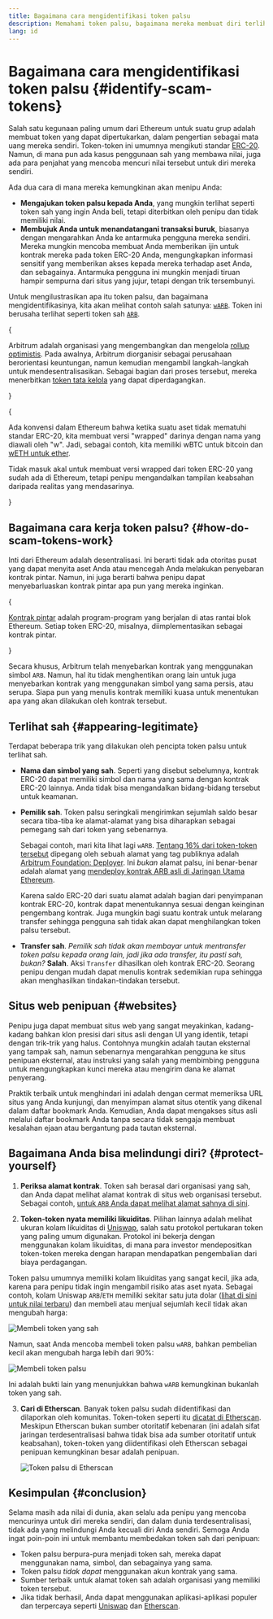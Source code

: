 ```yaml
---
title: Bagaimana cara mengidentifikasi token palsu
description: Memahami token palsu, bagaimana mereka membuat diri terlihat sah, dan cara menghindarinya.
lang: id
---
```


# Bagaimana cara mengidentifikasi token palsu \{#identify-scam-tokens}

Salah satu kegunaan paling umum dari Ethereum untuk suatu grup adalah membuat token yang dapat dipertukarkan, dalam pengertian sebagai mata uang mereka sendiri. Token-token ini umumnya mengikuti standar [ERC-20](/developers/docs/standards/tokens/erc-20/). Namun, di mana pun ada kasus penggunaan sah yang membawa nilai, juga ada para penjahat yang mencoba mencuri nilai tersebut untuk diri mereka sendiri.

Ada dua cara di mana mereka kemungkinan akan menipu Anda:

- **Mengajukan token palsu kepada Anda**, yang mungkin terlihat seperti token sah yang ingin Anda beli, tetapi diterbitkan oleh penipu dan tidak memiliki nilai.
- **Membujuk Anda untuk menandatangani transaksi buruk**, biasanya dengan mengarahkan Anda ke antarmuka pengguna mereka sendiri. Mereka mungkin mencoba membuat Anda memberikan ijin untuk kontrak mereka pada token ERC-20 Anda, mengungkapkan informasi sensitif yang memberikan akses kepada mereka terhadap aset Anda, dan sebagainya. Antarmuka pengguna ini mungkin menjadi tiruan hampir sempurna dari situs yang jujur, tetapi dengan trik tersembunyi.

Untuk mengilustrasikan apa itu token palsu, dan bagaimana mengidentifikasinya, kita akan melihat contoh salah satunya: [`wARB`](https://etherscan.io/token/0xb047c8032b99841713b8e3872f06cf32beb27b82). Token ini berusaha terlihat seperti token sah [`ARB`](https://etherscan.io/address/0xb50721bcf8d664c30412cfbc6cf7a15145234ad1).

{
<ExpandableCard
title="Apa itu ARB?"
contentPreview=''>

Arbitrum adalah organisasi yang mengembangkan dan mengelola <a href="/developers/docs/scaling/optimistic-rollups/">rollup optimistis</a>. Pada awalnya, Arbitrum diorganisir sebagai perusahaan berorientasi keuntungan, namun kemudian mengambil langkah-langkah untuk mendesentralisasikan. Sebagai bagian dari proses tersebut, mereka menerbitkan <a href="/dao/#token-based-membership">token tata kelola</a> yang dapat diperdagangkan.

</ExpandableCard>
}

{
<ExpandableCard
title="Mengapa token palsu disebut wARB?"
contentPreview=''>

Ada konvensi dalam Ethereum bahwa ketika suatu aset tidak mematuhi standar ERC-20, kita membuat versi "wrapped" darinya dengan nama yang diawali oleh "w". Jadi, sebagai contoh, kita memiliki wBTC untuk bitcoin dan <a href="https://cointelegraph.com/news/what-is-wrapped-ethereum-weth-and-how-does-it-work">wETH untuk ether</a>.

Tidak masuk akal untuk membuat versi wrapped dari token ERC-20 yang sudah ada di Ethereum, tetapi penipu mengandalkan tampilan keabsahan daripada realitas yang mendasarinya.

</ExpandableCard>
}

## Bagaimana cara kerja token palsu? \{#how-do-scam-tokens-work}

Inti dari Ethereum adalah desentralisasi. Ini berarti tidak ada otoritas pusat yang dapat menyita aset Anda atau mencegah Anda melakukan penyebaran kontrak pintar. Namun, ini juga berarti bahwa penipu dapat menyebarluaskan kontrak pintar apa pun yang mereka inginkan.

{
<ExpandableCard
title="Apa itu kontrak pintar?"
contentPreview=''>

<a href="/developers/docs/smart-contracts/">Kontrak pintar</a> adalah program-program yang berjalan di atas rantai blok Ethereum. Setiap token ERC-20, misalnya, diimplementasikan sebagai kontrak pintar.

</ExpandableCard>
}

Secara khusus, Arbitrum telah menyebarkan kontrak yang menggunakan simbol `ARB`. Namun, hal itu tidak menghentikan orang lain untuk juga menyebarkan kontrak yang menggunakan simbol yang sama persis, atau serupa. Siapa pun yang menulis kontrak memiliki kuasa untuk menentukan apa yang akan dilakukan oleh kontrak tersebut.

## Terlihat sah \{#appearing-legitimate}

Terdapat beberapa trik yang dilakukan oleh pencipta token palsu untuk terlihat sah.

- **Nama dan simbol yang sah**. Seperti yang disebut sebelumnya, kontrak ERC-20 dapat memiliki simbol dan nama yang sama dengan kontrak ERC-20 lainnya. Anda tidak bisa mengandalkan bidang-bidang tersebut untuk keamanan.

- **Pemilik sah**. Token palsu seringkali mengirimkan sejumlah saldo besar secara tiba-tiba ke alamat-alamat yang bisa diharapkan sebagai pemegang sah dari token yang sebenarnya.

  Sebagai contoh, mari kita lihat lagi `wARB`. [Tentang 16% dari token-token tersebut](https://etherscan.io/token/0xb047c8032b99841713b8e3872f06cf32beb27b82?a=0x1c8db745abe3c8162119b9ef2c13864cd1fdd72f) dipegang oleh sebuah alamat yang tag publiknya adalah [Arbitrum Foundation: Deployer](https://etherscan.io/address/0x1c8db745abe3c8162119b9ef2c13864cd1fdd72f). Ini _bukan_ alamat palsu, ini benar-benar adalah alamat yang [mendeploy kontrak ARB asli di Jaringan Utama Ethereum](https://etherscan.io/tx/0x242b50ab4fe9896cb0439cfe6e2321d23feede7eeceb31aa2dbb46fc06ed2670).

  Karena saldo ERC-20 dari suatu alamat adalah bagian dari penyimpanan kontrak ERC-20, kontrak dapat menentukannya sesuai dengan keinginan pengembang kontrak. Juga mungkin bagi suatu kontrak untuk melarang transfer sehingga pengguna sah tidak akan dapat menghilangkan token palsu tersebut.

- **Transfer sah**. _Pemilik sah tidak akan membayar untuk mentransfer token palsu kepada orang lain, jadi jika ada transfer, itu pasti sah, bukan?_ **Salah**. Aksi `Transfer` dihasilkan oleh kontrak ERC-20. Seorang penipu dengan mudah dapat menulis kontrak sedemikian rupa sehingga akan menghasilkan tindakan-tindakan tersebut.

## Situs web penipuan \{#websites}

Penipu juga dapat membuat situs web yang sangat meyakinkan, kadang-kadang bahkan klon presisi dari situs asli dengan UI yang identik, tetapi dengan trik-trik yang halus. Contohnya mungkin adalah tautan eksternal yang tampak sah, namun sebenarnya mengarahkan pengguna ke situs penipuan eksternal, atau instruksi yang salah yang membimbing pengguna untuk mengungkapkan kunci mereka atau mengirim dana ke alamat penyerang.

Praktik terbaik untuk menghindari ini adalah dengan cermat memeriksa URL situs yang Anda kunjungi, dan menyimpan alamat situs otentik yang dikenal dalam daftar bookmark Anda. Kemudian, Anda dapat mengakses situs asli melalui daftar bookmark Anda tanpa secara tidak sengaja membuat kesalahan ejaan atau bergantung pada tautan eksternal.

## Bagaimana Anda bisa melindungi diri? \{#protect-yourself}

1. **Periksa alamat kontrak**. Token sah berasal dari organisasi yang sah, dan Anda dapat melihat alamat kontrak di situs web organisasi tersebut. Sebagai contoh, [untuk `ARB` Anda dapat melihat alamat sahnya di sini](https://docs.arbitrum.foundation/deployment-addresses#token).

2. **Token-token nyata memiliki likuiditas**. Pilihan lainnya adalah melihat ukuran kolam likuiditas di [Uniswap](https://uniswap.org/), salah satu protokol pertukaran token yang paling umum digunakan. Protokol ini bekerja dengan menggunakan kolam likuiditas, di mana para investor mendepositkan token-token mereka dengan harapan mendapatkan pengembalian dari biaya perdagangan.

Token palsu umumnya memiliki kolam likuiditas yang sangat kecil, jika ada, karena para penipu tidak ingin mengambil risiko atas aset nyata. Sebagai contoh, kolam Uniswap `ARB`/`ETH` memiliki sekitar satu juta dolar ([lihat di sini untuk nilai terbaru](https://info.uniswap.org/#/pools/0x755e5a186f0469583bd2e80d1216e02ab88ec6ca)) dan membeli atau menjual sejumlah kecil tidak akan mengubah harga:

![Membeli token yang sah](./uniswap-real.png)

Namun, saat Anda mencoba membeli token palsu `wARB`, bahkan pembelian kecil akan mengubah harga lebih dari 90%:

![Membeli token palsu](./uniswap-scam.png)

Ini adalah bukti lain yang menunjukkan bahwa `wARB` kemungkinan bukanlah token yang sah.

3. **Cari di Etherscan**. Banyak token palsu sudah diidentifikasi dan dilaporkan oleh komunitas. Token-token seperti itu [dicatat di Etherscan](https://info.etherscan.com/etherscan-token-reputation/). Meskipun Etherscan bukan sumber otoritatif kebenaran (ini adalah sifat jaringan terdesentralisasi bahwa tidak bisa ada sumber otoritatif untuk keabsahan), token-token yang diidentifikasi oleh Etherscan sebagai penipuan kemungkinan besar adalah penipuan.

   ![Token palsu di Etherscan](./etherscan-scam.png)

## Kesimpulan \{#conclusion}

Selama masih ada nilai di dunia, akan selalu ada penipu yang mencoba mencurinya untuk diri mereka sendiri, dan dalam dunia terdesentralisasi, tidak ada yang melindungi Anda kecuali diri Anda sendiri. Semoga Anda ingat poin-poin ini untuk membantu membedakan token sah dari penipuan:

- Token palsu berpura-pura menjadi token sah, mereka dapat menggunakan nama, simbol, dan sebagainya yang sama.
- Token palsu _tidak dapat_ menggunakan akun kontrak yang sama.
- Sumber terbaik untuk alamat token sah adalah organisasi yang memiliki token tersebut.
- Jika tidak berhasil, Anda dapat menggunakan aplikasi-aplikasi populer dan terpercaya seperti [Uniswap](https://app.uniswap.org/#/swap) dan [Etherscan](https://etherscan.io/).

